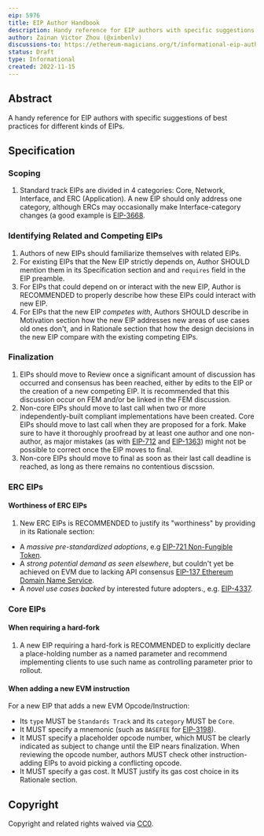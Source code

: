```yaml
---
eip: 5976
title: EIP Author Handbook
description: Handy reference for EIP authors with specific suggestions of best practice
author: Zainan Victor Zhou (@xinbenlv)
discussions-to: https://ethereum-magicians.org/t/informational-eip-author-handbook/11754
status: Draft
type: Informational
created: 2022-11-15
---
```


## Abstract

A handy reference for EIP authors with specific suggestions of best practices for different kinds of EIPs.

## Specification

### Scoping

1. Standard track EIPs are divided in 4 categories: Core, Network, Interface, and ERC (Application). A new EIP should only address one category, although ERCs may occasionally make Interface-category changes (a good example is [EIP-3668](./eip-3668.md).

### Identifying Related and Competing EIPs

1. Authors of new EIPs should familiarize themselves with related EIPs.
2. For existing EIPs that the New EIP strictly depends on, Author SHOULD mention them in its Specification section and and `requires` field in the EIP preamble.
3. For EIPs that could depend on or interact with the new EIP, Author is
RECOMMENDED to properly describe how these EIPs could interact with new EIP.
4. For EIPs that the new EIP _competes with_, Authors SHOULD describe in Motivation section how the new EIP addresses new areas of use cases old ones don't, and in
Rationale section that how the design decisions in the new EIP compare with
the existing competing EIPs.

### Finalization

1. EIPs should move to Review once a significant amount of discussion has occurred and consensus has been reached, either by edits to the EIP or the creation of a new competing EIP. It is recommended that this discussion occur on FEM and/or be linked in the FEM discussion.
2. Non-core EIPs should move to last call when two or more independently-built compliant implementations have been created. Core EIPs should move to last call when they are proposed for a fork. Make sure to have it thoroughly proofread by at least one author and one non-author, as major mistakes (as with [EIP-712](./eip-712.md) and [EIP-1363](./eip-1363.md)) might not be possible to correct once the EIP moves to final.
3. Non-core EIPs should move to final as soon as their last call deadline is reached, as long as there remains no contentious discssion.

### ERC EIPs

#### Worthiness of ERC EIPs

1. New ERC EIPs is RECOMMENDED to justify its "worthiness" by providing in its Rationale section:

- A _massive pre-standardized adoptions_, e.g [EIP-721 Non-Fungible Token](./eip-721.md).
- A _strong potential demand as seen elsewhere_, but couldn't yet be achieved on EVM due to lacking API consensus [EIP-137 Ethereum Domain Name Service](./eip-137.md).
- A _novel use cases backed_ by interested future adopters., e.g. [EIP-4337](./eip-4337.md).

### Core EIPs

#### When requiring a hard-fork

1. A new EIP requiring a hard-fork is RECOMMENDED to explicitly declare a place-holding number as a named parameter and recommend implementing clients to use such name as controlling parameter prior to rollout.

#### When adding a new EVM instruction

For a new EIP that adds a new EVM Opcode/Instruction:


- Its `type` MUST be `Standards Track` and its `category` MUST be `Core`.
- It MUST specify a mnemonic (such as `BASEFEE` for [EIP-3198](./eip-3198.md)).
- It MUST specify a placeholder opcode number, which MUST be clearly indicated as subject to change until the EIP nears finalization. When reviewing the opcode number, authors MUST check other instruction-adding EIPs to avoid picking a conflicting opcode.
- It MUST specify a gas cost. It MUST justify its gas cost choice in its Rationale section.

## Copyright

Copyright and related rights waived via [CC0](../LICENSE.md).
